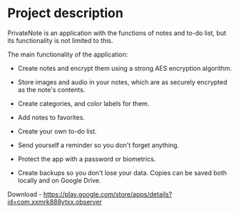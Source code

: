 # Project description
PrivateNote is an application with the functions of notes and to-do list, but its functionality is not limited to this.

The main functionality of the application:

* Create notes and encrypt them using a strong AES encryption algorithm.

* Store images and audio in your notes, which are as securely encrypted as the note's contents.

* Create categories, and color labels for them.

* Add notes to favorites.

* Create your own to-do list.

* Send yourself a reminder so you don't forget anything.

* Protect the app with a password or biometrics.

* Create backups so you don't lose your data. Copies can be saved both locally and on Google Drive.

Download - https://play.google.com/store/apps/details?id=com.xxmrk888ytxx.observer